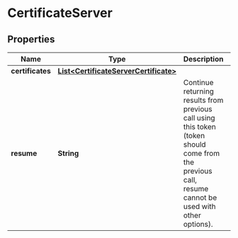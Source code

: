 
# CertificateServer

## Properties
Name | Type | Description | Notes
------------ | ------------- | ------------- | -------------
**certificates** | [**List&lt;CertificateServerCertificate&gt;**](CertificateServerCertificate.md) |  |  [optional]
**resume** | **String** | Continue returning results from previous call using this token (token should come from the previous call, resume cannot be used with other options). |  [optional]



